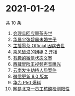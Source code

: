 # 2021-01-24

共 10 条

<!-- BEGIN -->
<!-- 最后更新时间 Sun Jan 24 2021 02:11:35 GMT+0800 (CST) -->
1. [会理县回应墨茶去世 ](https://www.zhihu.com/search?q=墨茶)
1. [华晨宇张碧晨未婚生子](https://www.zhihu.com/search?q=华晨宇张碧晨)
1. [主播墨茶 Official 因病去世](https://www.zhihu.com/search?q=墨茶去世)
1. [乘风破浪的姐姐 2 开播](https://www.zhihu.com/search?q=乘风破浪的姐姐第二季)
1. [有趣的微信状态文案](https://www.zhihu.com/search?q=微信状态)
1. [西藏冒险王视频声音曝光](https://www.zhihu.com/search?q=西藏冒险王)
1. [云南发生劫持人质案件](https://www.zhihu.com/search?q=云南劫持)
1. [微信更新 8.0 版本](https://www.zhihu.com/search?q=微信更新)
1. [华为 P50 爆料](https://www.zhihu.com/search?q=华为p50)
1. [网易北京一员工核酸检测阳性](https://www.zhihu.com/search?q=网易)
<!-- END -->
